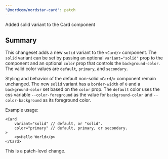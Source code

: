 ```yaml
---
"@nordcom/nordstar-card": patch
---
```


Added solid variant to the Card component

## Summary
This changeset adds a new `solid` variant to the `<Card/>` component. The `solid` variant can be set by passing an optional `variant="solid"` prop to the component and an optional `color` prop that controls the `background-color`. The valid color values are `default`, `primary`, and `secondary`.

Styling and behavior of the default non-solid `<Card/>` component remain unchanged. The new `solid` variant has a `border-width` of `0` and a `background-color` set based on the `color` prop. The `default` color uses the css variable `--color-foreground` as the value for `background-color` and `--color-background` as its foreground color.

Example usage:
```tsx
<Card
    variant="solid" // default, or "solid".
    color="primary" // default, primary, or secondary.
>
    <p>Hello World</p>
</Card>
```

This is a patch-level change.
